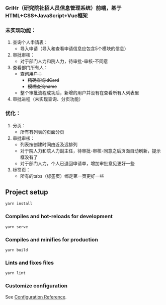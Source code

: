 ### GriHr（研究院社招人员信息管理系统）前端，基于HTML+CSS+JavaScript+Vue框架
### 未实现功能：
1. 查询个人申请表：
   - 导入申请（导入和查看申请信息应包含5个模块的信息）
2. 审批审核：
   - 对于部门人力和院人力，待审批-审核-不同意
3. 查看部门所有人：
   - ~~查询用户：~~
     - ~~精确查询idCard~~
     - ~~模糊查询name~~
   - 整个审批流程成功后，新增的用户并没有在查看所有人列表里
4. 审批进程（未实现查询、分页功能）
### 优化：
1. 分页：
   - 所有有列表的页面分页
2. 审批审核：
   - 列表按创建时间由近及远排列
   - 对于院人力和院人力副主任，待审批-审核-同意之后页面自动刷新，提示框没有了
   - 对于部门人力，个人已退回申请单，增加审批意见更好一些
3. 标签页：
   - 所有的tabs（标签页）绑定第一页更好一些

## Project setup
```
yarn install
```

### Compiles and hot-reloads for development
```
yarn serve
```

### Compiles and minifies for production
```
yarn build
```

### Lints and fixes files
```
yarn lint
```

### Customize configuration
See [Configuration Reference](https://cli.vuejs.org/config/).